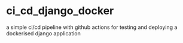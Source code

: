 # ci_cd_django_docker
a simple ci/cd pipeline with github actions for testing and deploying a dockerised django application 
